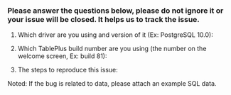 ### Please answer the questions below, please do not ignore it or your issue will be closed. It helps us to track the issue.

1. Which driver are you using and version of it (Ex: PostgreSQL 10.0):

2. Which TablePlus build number are you using (the number on the welcome screen, Ex: build 81):

3. The steps to reproduce this issue:

Noted: If the bug is related to data, please attach an example SQL data.
